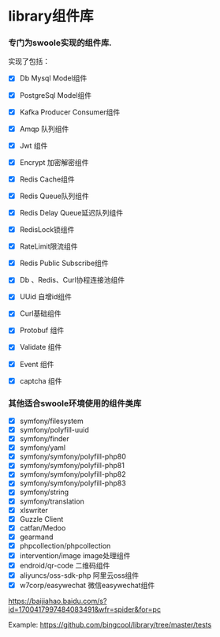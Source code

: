 # library组件库    
### 专门为swoole实现的组件库.
实现了包括：    
- [x] Db Mysql Model组件
- [x] PostgreSql Model组件    
- [x] Kafka Producer Consumer组件    
- [x] Amqp 队列组件   
- [x] Jwt 组件   
- [x] Encrypt 加密解密组件     
- [x] Redis Cache组件  
- [x] Redis Queue队列组件   
- [x] Redis Delay Queue延迟队列组件            
- [x] RedisLock锁组件   
- [x] RateLimit限流组件   
- [x] Redis Public Subscribe组件    
- [x] Db 、Redis、Curl协程连接池组件
- [x] UUid 自增id组件  
- [x] Curl基础组件    
- [x] Protobuf 组件   
- [x] Validate 组件  
- [X] Event 组件
- [x] captcha 组件


### 其他适合swoole环境使用的组件类库
- [X] symfony/filesystem
- [x] symfony/polyfill-uuid  
- [x] symfony/finder    
- [x] symfony/yaml     
- [x] symfony/symfony/polyfill-php80     
- [x] symfony/symfony/polyfill-php81    
- [x] symfony/symfony/polyfill-php82    
- [x] symfony/symfony/polyfill-php83   
- [x] symfony/string     
- [x] symfony/translation     
- [x] xlswriter   
- [x] Guzzle Client     
- [x] catfan/Medoo    
- [x] gearmand
- [x] phpcollection/phpcollection     
- [x] intervention/image   image处理组件   
- [x] endroid/qr-code   二维码组件       
- [x] aliyuncs/oss-sdk-php 阿里云oss组件    
- [x] w7corp/easywechat   微信easywechat组件    

https://baijiahao.baidu.com/s?id=1700417997484083491&wfr=spider&for=pc    

Example: https://github.com/bingcool/library/tree/master/tests
